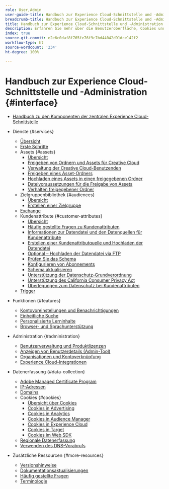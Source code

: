 ```yaml
---
role: User,Admin
user-guide-title: Handbuch zur Experience Cloud-Schnittstelle und -Administration
breadcrumb-title: Handbuch zur Experience Cloud-Schnittstelle und -Administration
title: Handbuch zur Experience Cloud-Schnittstelle und -Administration
description: Erfahren Sie mehr über die Benutzeroberfläche, Cookies und Kontovoreinstellungen von Experience Cloud. Verwalten Sie Produkte und konfigurieren Sie den Personendienst, einschließlich Kundenattribute und Zielgruppenbibliothek. Freigeben von Experience Cloud-Assets.
index: true
source-git-commit: e2e6c0daf8f765fe76f9c7bd44042d91dce142f2
workflow-type: ht
source-wordcount: '234'
ht-degree: 100%

---
```



# Handbuch zur Experience Cloud-Schnittstelle und -Administration {#interface}

+ [Handbuch zu den Komponenten der zentralen Experience Cloud-Schnittstelle](experience-cloud.md)

+ Dienste {#services}
   + [Übersicht](services/overview.md)
   + [Erste Schritte](services/getting-started.md)
   + Assets {#assets}
      + [Übersicht](services/assets/experience-cloud-assets.md)
      + [Freigeben von Ordnern und Assets für Creative Cloud](services/assets/creative-cloud.md)
      + [Verwaltung der Creative Cloud-Benutzenden](services/assets/manage-cc-users.md)
      + [Freigeben eines Asset-Ordners](services/assets/share.md)
      + [Hochladen eines Assets in einen freigegebenen Ordner](services/assets/upload.md)
      + [Dateivoraussetzungen für die Freigabe von Assets](services/assets/file-reqs.md)
      + [Verhalten freigegebener Ordner](services/assets/behavior.md)
   + Zielgruppenbibliothek {#audiences}
      + [Übersicht](services/audiences/overview.md)
      + [Erstellen einer Zielgruppe](services/audiences/create.md)
   + [Exchange](services/exchange.md)
   + Kundenattribute {#customer-attributes}
      + [Übersicht](services/customer-attributes/attributes.md)
      + [Häufig gestellte Fragen zu Kundenattributen](services/customer-attributes/faq-crs.md)
      + [Informationen zur Datendatei und den Datenquellen für Kundenattribute](services/customer-attributes/crs-data-file.md)
      + [Erstellen einer Kundenattributquelle und Hochladen der Datendatei](services/customer-attributes/t-crs-usecase.md)
      + [Optional – Hochladen der Datendatei via FTP](services/customer-attributes/t-upload-attributes-ftp.md)
      + [Prüfen Sie das Schema](services/customer-attributes/validate-schema.md)
      + [Konfigurieren von Abonnements](services/customer-attributes/subscription.md)
      + [Schema aktualisieren](services/customer-attributes/t-update-schema.md)
      + [Unterstützung der Datenschutz-Grundverordnung](services/customer-attributes/gdpr.md)
      + [Unterstützung des California Consumer Privacy Act](services/customer-attributes/ccpa.md)
      + [Überlegungen zum Datenschutz bei Kundenattributen](services/customer-attributes/privacy-mac.md)
   + [Trigger](services/triggers.md)

+ Funktionen {#features}
   + [Kontovoreinstellungen und Benachrichtigungen](features/account-preferences.md)
   + [Einheitliche Suche](features/search.md)
   + [Personalisierte Lerninhalte](features/personalized-learning.md)
   + [Browser- und Sprachunterstützung](browser-language.md)

+ Administration {#administration}
   + [Benutzerverwaltung und Produktlizenzen](administration/admin-console.md)
   + [Anzeigen von Benutzerdetails (Admin-Tool)](administration/admin-tool-experience-cloud.md)
   + [Organisationen und Kontoverknüpfung](administration/organizations.md)
   + [Experience Cloud-Integrationen](administration/integrations.md)

+ Datenerfassung {#data-collection}
   + [Adobe Managed Certificate Program](data-collection/adobe-managed-cert.md)
   + [IP-Adressen](data-collection/ip-addresses.md)
   + [Domains](data-collection/domains.md)
   + Cookies {#cookies}
      + [Übersicht über Cookies](data-collection/cookies/overview.md)
      + [Cookies in Advertising](data-collection/cookies/advertising.md)
      + [Cookies in Analytics](data-collection/cookies/analytics.md)
      + [Cookies in Audience Manager](data-collection/cookies/audience-manager.md)
      + [Cookies in Experience Cloud](data-collection/cookies/experience-cloud.md)
      + [Cookies in Target](data-collection/cookies/target.md)
      + [Cookies im Web SDK](data-collection/cookies/web-sdk.md)
   + [Regionale Datenerfassung](data-collection/rdc.md)
   + [Verwenden des DNS-Vorabrufs](data-collection/dns-prefetch.md)

+ Zusätzliche Ressourcen {#more-resources}
   + [Versionshinweise](more-resources/release-notes.md)
   + [Dokumentationsaktualisierungen](more-resources/doc-updates.md)
   + [Häufig gestellte Fragen](more-resources/faq.md)
   + [Terminologie](more-resources/terms.md)

